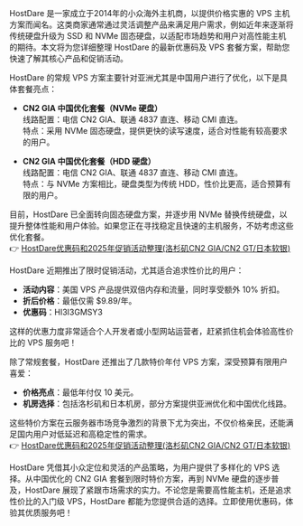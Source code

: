 
HostDare 是一家成立于2014年的小众海外主机商，以提供价格实惠的 VPS 主机方案而闻名。这类商家通常通过灵活调整产品来满足用户需求，例如近年来逐渐将传统硬盘升级为 SSD 和 NVMe 固态硬盘，以适配市场趋势和用户对高性能主机的期待。本文将为您详细整理 HostDare 的最新优惠码及 VPS 套餐方案，帮助您快速了解其核心产品和促销活动。


HostDare 的常规 VPS 方案主要针对亚洲尤其是中国用户进行了优化，以下是具体套餐亮点：

- **CN2 GIA 中国优化套餐（NVMe 硬盘）**  
  线路配置：电信 CN2 GIA、联通 4837 直连、移动 CMI 直连。  
  特点：采用 NVMe 固态硬盘，提供更快的读写速度，适合对性能有较高要求的用户。

- **CN2 GIA 中国优化套餐（HDD 硬盘）**  
  线路配置：电信 CN2 GIA、联通 4837 直连、移动 CMI 直连。  
  特点：与 NVMe 方案相比，硬盘类型为传统 HDD，性价比更高，适合预算有限的用户。

目前，HostDare 已全面转向固态硬盘方案，并逐步用 NVMe 替换传统硬盘，以提升整体性能和用户体验。如果您正在寻找稳定且快速的主机服务，不妨考虑这些优化套餐。  
👉 [HostDare优惠码和2025年促销活动整理(洛杉矶CN2 GIA/CN2 GT/日本软银)](https://bit.ly/hostdare)


HostDare 近期推出了限时促销活动，尤其适合追求性价比的用户：  
- **活动内容**：美国 VPS 产品提供双倍内存和流量，同时享受额外 10% 折扣。  
- **折后价格**：最低仅需 $9.89/年。  
- **优惠码**：HI3I3GMSY3  

这样的优惠力度非常适合个人开发者或小型网站运营者，赶紧抓住机会体验高性价比的 VPS 服务吧！


除了常规套餐，HostDare 还推出了几款特价年付 VPS 方案，深受预算有限用户喜爱：  
- **价格亮点**：最低年付仅 10 美元。  
- **机房选择**：包括洛杉矶和日本机房，部分方案提供亚洲优化和中国优化线路。  

这些特价方案在云服务器市场竞争激烈的背景下尤为突出，不仅价格亲民，还能满足国内用户对低延迟和高稳定性的需求。  
👉 [HostDare优惠码和2025年促销活动整理(洛杉矶CN2 GIA/CN2 GT/日本软银)](https://bit.ly/hostdare)


HostDare 凭借其小众定位和灵活的产品策略，为用户提供了多样化的 VPS 选择。从中国优化的 CN2 GIA 套餐到限时特价方案，再到 NVMe 硬盘的逐步普及，HostDare 展现了紧跟市场需求的实力。不论您是需要高性能主机，还是追求性价比的入门级 VPS，HostDare 都能为您提供合适的选择。立即使用优惠码，体验其优质服务吧！
